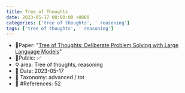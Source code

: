 ```yaml
---
title: Tree_of_Thoughts
date: 2023-05-17 00:00:00 +0800
categories: ['tree of thoughts', ' reasoning']
tags: ['tree of thoughts', ' reasoning']
---
```


- 📙Paper: "[Tree of Thoughts: Deliberate Problem Solving with Large Language Models](https://www.semanticscholar.org/paper/Tree-of-Thoughts%3A-Deliberate-Problem-Solving-with-Yao-Yu/2f3822eb380b5e753a6d579f31dfc3ec4c4a0820)"
- 🔑Public: ✅
- ⚲ area: Tree of thoughts,  reasoning
- 📅 Date: 2023-05-17
- 🔎 Taxonomy: advanced / tot
- 📝 #References: 52
